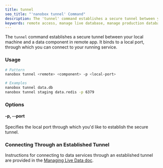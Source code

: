 ```yaml
---
title: tunnel
seo_title: "'nanobox tunnel' Command"
description: The 'tunnel' command establishes a secure tunnel between your local machine and a data component in your live app.
keywords: remote access, manage live database, manage production database, remote access to database, manage live data, manage production data
---
```


The `tunnel` command establishes a secure tunnel between your local machine and a data component in remote app. It binds to a local port, through which you can connect to your running service.

### Usage
```bash
# Pattern
nanobox tunnel <remote> <component> -p <local-port>

# Examples
nanobox tunnel data.db
nanobox tunnel staging data.redis -p 6379
```

### Options

#### -p, --port
Specifies the local port through which you'd like to establish the secure tunnel.

### Connecting Through an Established Tunnel
Instructions for connecting to data services through an established tunnel are provided in the [Managing Live Data doc](/data-management/managing-live-data/#create-a-secure-tunnel).
